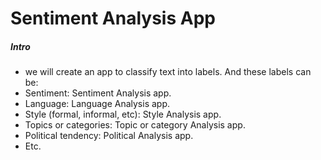 # Sentiment Analysis App

##### Intro

- we will create an app to classify text into labels. And these labels can be:
- Sentiment: Sentiment Analysis app.
- Language: Language Analysis app.
- Style (formal, informal, etc): Style Analysis app.
- Topics or categories: Topic or category Analysis app.
- Political tendency: Political Analysis app.
- Etc.
